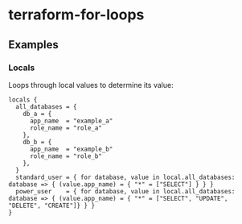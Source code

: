 # terraform-for-loops

## Examples

### Locals

Loops through local values to determine its value:

```hcl
locals {
  all_databases = {
    db_a = {
      app_name  = "example_a"
      role_name = "role_a"
    },
    db_b = {
      app_name  = "example_b"
      role_name = "role_b"
    },
  }
  standard_user = { for database, value in local.all_databases: database => { (value.app_name) = { "*" = ["SELECT"] } } }
  power_user    = { for database, value in local.all_databases: database => { (value.app_name) = { "*" = ["SELECT", "UPDATE", "DELETE", "CREATE"]} } }
}
```
